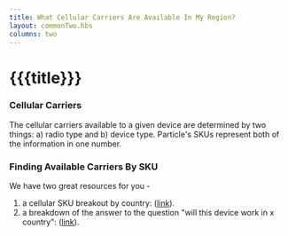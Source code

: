 ```yaml
---
title: What Cellular Carriers Are Available In My Region?
layout: commonTwo.hbs
columns: two
---
```


# {{{title}}}
### Cellular Carriers 

The cellular carriers available to a given device are determined by two things: a) radio type and b) device type. Particle's SKUs represent both of the information in one number.  
  
### Finding Available Carriers By SKU

We have two great resources for you -

1. a cellular SKU breakout by country: ([link](https://docs.particle.io/tutorials/cellular-connectivity/cellular-carriers/)).
2. a breakdown of the answer to the question "will this device work in x country": ([link](https://docs.particle.io/tutorials/cellular-connectivity/introduction/#does-this-device-work-in-this-country-)).
